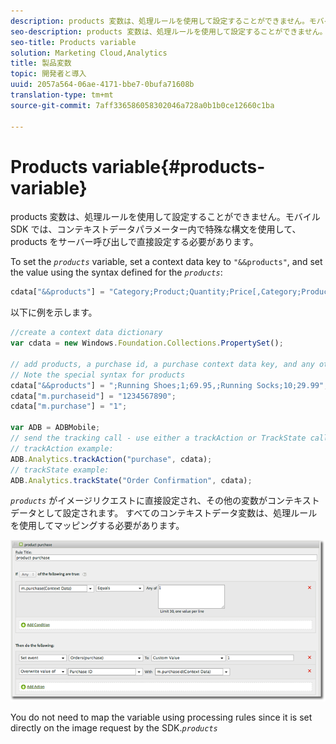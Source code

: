 ```yaml
---
description: products 変数は、処理ルールを使用して設定することができません。モバイル SDK では、コンテキストデータパラメーター内で特殊な構文を使用して、products をサーバー呼び出しで直接設定する必要があります。
seo-description: products 変数は、処理ルールを使用して設定することができません。モバイル SDK では、コンテキストデータパラメーター内で特殊な構文を使用して、products をサーバー呼び出しで直接設定する必要があります。
seo-title: Products variable
solution: Marketing Cloud,Analytics
title: 製品変数
topic: 開発者と導入
uuid: 2057a564-06ae-4171-bbe7-0bufa71608b
translation-type: tm+mt
source-git-commit: 7aff336586058302046a728a0b1b0ce12660c1ba

---
```



# Products variable{#products-variable}

products 変数は、処理ルールを使用して設定することができません。モバイル SDK では、コンテキストデータパラメーター内で特殊な構文を使用して、products をサーバー呼び出しで直接設定する必要があります。

To set the *`products`* variable, set a context data key to `"&&products"`, and set the value using the syntax defined for the *`products`*:

```js
cdata["&&products"] = "Category;Product;Quantity;Price[,Category;Product;Quantity;Price]";
```

以下に例を示します。

```js
//create a context data dictionary 
var cdata = new Windows.Foundation.Collections.PropertySet(); 
 
// add products, a purchase id, a purchase context data key, and any other data you want to collect. 
// Note the special syntax for products 
cdata["&&products"] = ";Running Shoes;1;69.95,;Running Socks;10;29.99"; 
cdata["m.purchaseid"] = "1234567890"; 
cdata["m.purchase"] = "1"; 
 
var ADB = ADBMobile; 
// send the tracking call - use either a trackAction or TrackState call. 
// trackAction example: 
ADB.Analytics.trackAction("purchase", cdata); 
// trackState example: 
ADB.Analytics.trackState("Order Confirmation", cdata);
```

*`products`* がイメージリクエストに直接設定され、その他の変数がコンテキストデータとして設定されます。 すべてのコンテキストデータ変数は、処理ルールを使用してマッピングする必要があります。

![](assets/products-procrules.png)

You do not need to map the  variable using processing rules since it is set directly on the image request by the SDK.*`products`*
